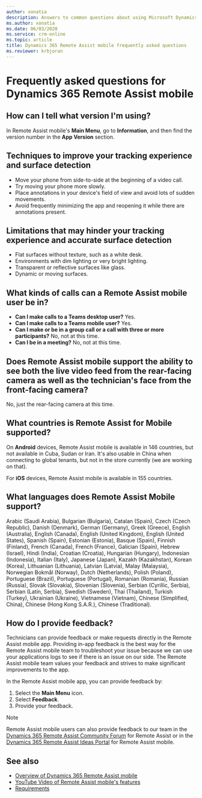 ```yaml
---
author: xonatia
description: Answers to common questions about using Microsoft Dynamics 365 Remote Assist mobile.
ms.author: xonatia
ms.date: 06/03/2020
ms.service: crm-online
ms.topic: article
title: Dynamics 365 Remote Assist mobile frequently asked questions
ms.reviewer: krbjoran
---
```


# Frequently asked questions for Dynamics 365 Remote Assist mobile

## How can I tell what version I'm using?

In Remote Assist mobile's **Main Menu**, go to **Information**, and then find the version number in the **App Version** section.

## Techniques to improve your tracking experience and surface detection

- Move your phone from side-to-side at the beginning of a video call.
- Try moving your phone more slowly.
- Place annotations in your device's field of view and avoid lots of sudden movements.
- Avoid frequently minimizing the app and reopening it while there are annotations present.

## Limitations that may hinder your tracking experience and accurate surface detection

- Flat surfaces without texture, such as a white desk.
- Environments with dim lighting or very bright lighting.
- Transparent or reflective surfaces like glass.
- Dynamic or moving surfaces.

## What kinds of calls can a Remote Assist mobile user be in?

- **Can I make calls to a Teams desktop user?** Yes.
- **Can I make calls to a Teams mobile user?** Yes.
- **Can I make or be in a group call or a call with three or more participants?** No, not at this time.
- **Can I be in a meeting?** No, not at this time.

## Does Remote Assist mobile support the ability to see both the live video feed from the rear-facing camera as well as the technician's face from the front-facing camera?

No, just the rear-facing camera at this time.

## What countries is Remote Assist for Mobile supported?

On **Android** devices, Remote Assist mobile is available in 146 countries, but not available in Cuba, Sudan or Iran. It's also usable in China when connecting to global tenants, but not in the store currently (we are working on that).

For **iOS** devices, Remote Assist mobile is available in 155 countries.

## What languages does Remote Assist Mobile support?

Arabic (Saudi Arabia), Bulgarian (Bulgaria), Catalan (Spain), Czech (Czech Republic), Danish (Denmark), German (Germany), Greek (Greece), English (Australia), English (Canada), English (United Kingdom), English (United States), Spanish (Spain), Estonian (Estonia), Basque (Spain), Finnish (Finland), French (Canada), French (France), Galician (Spain), Hebrew (Israel), Hindi (India), Croatian (Croatia), Hungarian (Hungary), Indonesian (Indonesia), Italian (Italy), Japanese (Japan), Kazakh (Kazakhstan), Korean (Korea), Lithuanian (Lithuania), Latvian (Latvia), Malay (Malaysia), Norwegian Bokmål (Norway), Dutch (Netherlands), Polish (Poland), Portuguese (Brazil), Portuguese (Portugal), Romanian (Romania), Russian (Russia), Slovak (Slovakia), Slovenian (Slovenia), Serbian (Cyrillic, Serbia), Serbian (Latin, Serbia), Swedish (Sweden), Thai (Thailand), Turkish (Turkey), Ukrainian (Ukraine), Vietnamese (Vietnam), Chinese (Simplified, China), Chinese (Hong Kong S.A.R.), Chinese (Traditional).

## How do I provide feedback?

Technicians can provide feedback or make requests directly in the Remote Assist mobile app. Providing in-app feedback is the best way for the Remote Assist mobile team to troubleshoot your issue because we can use your applications logs to see if there is an issue on our side. The Remote Assist mobile team values your feedback and strives to make significant improvements to the app.

In the Remote Assist mobile app, you can provide feedback by:

1. Select the **Main Menu** icon.
2. Select **Feedback**.
3. Provide your feedback.

>[!Note]
> Remote Assist mobile users can also provide feedback to our team in the [Dynamics 365 Remote Assist Community Forum](https://community.dynamics.com/365/remoteassist) for Remote Assist or in the [Dynamics 365 Remote Assist Ideas Portal](https://experience.dynamics.com/ideas/categories/list/?category=81a97e52-9c54-e911-a963-000d3a4f33c1&forum=4323c621-52bc-e811-a975-000d3a1bec70) for Remote Assist mobile.

## See also

- [Overview of Dynamics 365 Remote Assist mobile](https://docs.microsoft.com/dynamics365/mixed-reality/remote-assist/mobile-app/remote-assist-mobile-overview)
- [YouTube Video of Remote Assist mobile's features](https://www.youtube.com/watch?v=DQJWsCDNpb4)
- [Requirements](../requirements.md)
